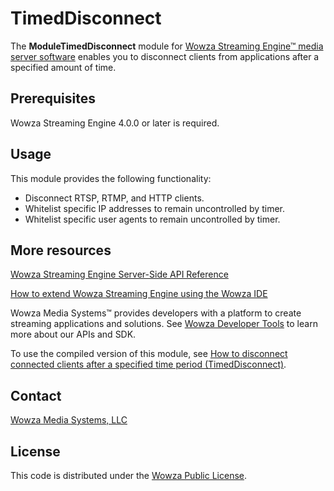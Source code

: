 # TimedDisconnect
The **ModuleTimedDisconnect** module for [Wowza Streaming Engine™ media server software](https://www.wowza.com/products/streaming-engine) enables you to disconnect clients from applications after a specified amount of time.

## Prerequisites
Wowza Streaming Engine 4.0.0 or later is required.

## Usage
This module provides the following functionality:

* Disconnect RTSP, RTMP, and HTTP clients.
* Whitelist specific IP addresses to remain uncontrolled by timer.
* Whitelist specific user agents to remain uncontrolled by timer.

## More resources
[Wowza Streaming Engine Server-Side API Reference](https://www.wowza.com/resources/serverapi/)

[How to extend Wowza Streaming Engine using the Wowza IDE](https://www.wowza.com/forums/content.php?759-How-to-extend-Wowza-Streaming-Engine-using-the-Wowza-IDE)

Wowza Media Systems™ provides developers with a platform to create streaming applications and solutions. See [Wowza Developer Tools](https://www.wowza.com/resources/developers) to learn more about our APIs and SDK.

To use the compiled version of this module, see [How to disconnect connected clients after a specified time period (TimedDisconnect)](https://www.wowza.com/forums/content.php?589-How-to-disconnect-connected-clients-after-a-specified-time-period-%28ModuleTimedDisconnect%29).

## Contact
[Wowza Media Systems, LLC](https://www.wowza.com/contact)

## License
This code is distributed under the [Wowza Public License](https://github.com/WowzaMediaSystems/wse-plugin-timeddisconnect/blob/master/LICENSE.txt).
